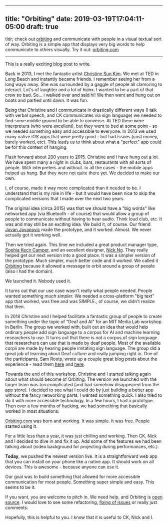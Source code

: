 
---
title: "Orbiting"
date: 2019-03-19T17:04:11-05:00
draft: true
---

tldr; check out [orbiting](https://orbiting.com) and communicate with people in a visual textual sort of way. Orbiting is a simple app that displays very big words to help communicate to others visually. Try it out: [orbiting.com](https://orbiting.com)


---

This is a really exciting blog post to write. 

Back in 2013, I met the fantastic artist [Christine Sun Kim](http://christinesunkim.com/). We met at TED in Long Beach and instantly became friends. I remember seeing her from a long ways away. She was surrounded by a gaggle of people all clamoring to interact. Lot's of laughter and a lot of hijinx. I wanted to be a part of that crew so bad. So... i walked over and said hi! We then went and hung out on boats and partied until dawn. It was fun. 

Being that Christine and I communicate in drastically different ways (I talk with verbal speech, and CK communicates via sign language) we needed to find some middle ground to be able to converse. At TED there were interpreters (who were excellent), but they went to bed at some point - so we needed something easy and accessible to everyone. In 2013 we used many native iOS apps that were pretty good - but had issues (cost money, barely worked, etc). This leads us to think about what a "perfect" app could be for this context of hanging. 

Flash forward about 200 years to 2015. Christine and I have hung out a lot. We have spent many a night in clubs, bars, restaurants with all sorts of people. With interpreters and without. In all the cases - the mobile apps helped us hang. But they were not quite there yet. We decided to make our own. 

I, of course, made it way more complicated than it needed to be. I understand that is my role in life - but it would have been nice to skip the complicated versions that I made over the next two years. 

The original idea (circa 2015) was that we should have a "big words" like networked app (via Bluetooth - of course) that would allow a group of people to communicate without having to hear audio. Think loud club, etc. It was and may still be an exciting idea. We build it, of course. Our friend [Jovan Jovanovic](https://twitter.com/jovan90j) made the prototype, and it worked. Almost.  We never actually got it working well. 

Then we tried again. This time we included a great product manager type, [Sophia Kecir Camper](http://www.sophiakc.com/),  and an excellent designer, [Nick Ng](https://www.nickng.co/). They really helped get our next version into a good place. It was a simpler version of the prototype. Much simpler, much better code and it worked. We called it [Orbiting](https://orbiting.com) because it allowed a message to orbit around a group of people (also i had the domain). 

We launched it. Nobody used it. 

It turns out that our use case wasn't really what people needed. People wanted  something *much simpler.* We needed a cross-platform "big text" app that worked, was free and was SIMPLE., of course, we didn't realize that then. 

In 2018 Christine and I helped facilitate a fantastic group of people to create something under the topic of "Deaf and AI" for an MIT Media Lab workshop in Berlin. The group we worked with, built out an idea that would help ordinary people add sign language to a corpus for AI and machine learning researchers to use. It turns out that there is not a corpus of sign language that researchers can use that is made by deaf people. Most of the available corpii are made by hearing people imitating sign language. The group did a great job of learning about Deaf culture and really jumping right in. One of the participants, Sam Roots, wrote up a couple great blog posts about the experience - read them [here](https://www.sam-roots.com/blog/2018/8/23/ml-berlin-signal-noise) and [here](https://www.sam-roots.com/blog/2018/8/28/deaf-culture-first-impressions).

Towards the end of this workshop, Christine and I started talking again about what should become of Orbiting. The version we launched with the larger team was too complicated (and had somehow disappeared from the app store). I decided to see what I could do by just building a better app without the fancy networking parts. I wanted something quick. I also tried to do it with more accessible technology. In a few hours, I had a prototype. Then over a few months of hacking, we had something that basically worked in most situations. 

[Orbiting.com](https://orbiting.com) was born and working. It was simple. It was free. People started using it.

For a little less than a year, it was just chilling and working. Then CK, Nick and I decided to dive in and fix it up. Add some of the features we had been talking about (video background for projecting during performances, etc.). 

**Today**, we pushed the newest version live. It is a straightforward web app that you can install on your phone like a native app. It should work on all devices. This is awesome - because anyone can use it. 

Our goal was to build something that allowed for more accessible communication for most people. Something super simple and easy. This seems to be it. 

If you want, you are welcome to pitch in. We need help, and Orbiting is [open source](https://github.com/harperreed/orbiting). I would love to see some refactoring, [fixing of issues](https://github.com/harperreed/orbiting/issues) or really just comments. 

Hopefully, this is helpful to you. I know that it is useful to CK, Nick and I. 


